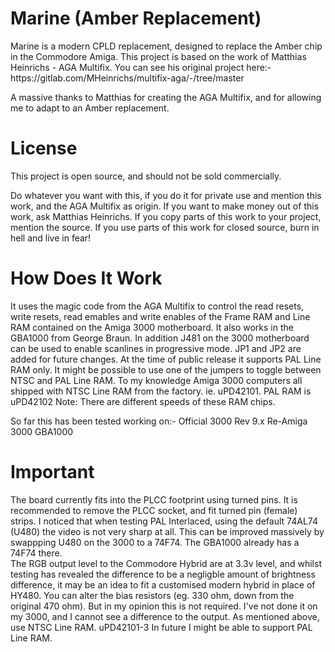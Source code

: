 <h1>Marine (Amber Replacement)</h1>
Marine is a modern CPLD replacement, designed to replace the Amber chip in the Commodore Amiga.
This project is based on the work of Matthias Heinrichs - AGA Multifix.
You can see his original project here:- https://gitlab.com/MHeinrichs/multifix-aga/-/tree/master

A massive thanks to Matthias for creating the AGA Multifix, and for allowing me to adapt to an Amber replacement.

<h1>License</h1>
This project is open source, and should not be sold commercially.

Do whatever you want with this, if you do it for private use and mention this work, and the AGA Multifix as origin.
If you want to make money out of this work, ask Matthias Heinrichs.
If you copy parts of this work to your project, mention the source.
If you use parts of this work for closed source, burn in hell and live in fear!

<h1>How Does It Work</h1>
It uses the magic code from the AGA Multifix to control the read resets, write resets, read emables and write enables of the Frame RAM and Line RAM contained on the Amiga 3000 motherboard.  It also works in the GBA1000 from George Braun.
In addition J481 on the 3000 motherboard can be used to enable scanlines in progressive mode.  JP1 and JP2 are added for future changes.   At the time of public release it supports PAL Line RAM only.  It might be possible to use one of the jumpers to toggle between NTSC and PAL Line RAM.   To my knowledge Amiga 3000 computers all shipped with NTSC Line RAM from the factory.  ie. uPD42101.   PAL RAM is uPD42102
Note: There are different speeds of these RAM chips.

So far this has been tested working on:-
Official 3000 Rev 9.x
Re-Amiga 3000
GBA1000
<h1>Important</h1>
The board currently fits into the PLCC footprint using turned pins.   It is recommended to remove the PLCC socket, and fit turned pin (female) strips.
I noticed that when testing PAL Interlaced, using the default 74AL74 (U480) the video is not very sharp at all.  This can be improved massively by swappping U480 on the 3000 to a 74F74.  The GBA1000 already has a 74F74 there.
<br>
The RGB output level to the Commodore Hybrid are at 3.3v level, and whilst testing has revealed the difference to be a negligble amount of brightness difference, it may be an idea to fit a customised modern hybrid in place of HY480.
You can alter the bias resistors (eg. 330 ohm, down from the original 470 ohm).  But in my opinion this is not required.  I've not done it on my 3000, and I cannot see a difference to the output.
As mentioned above, use NTSC Line RAM. uPD42101-3
In future I might be able to support PAL Line RAM.


